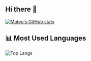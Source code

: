 ## Hi there 👋
[![Mateo's GitHub stats](https://github-readme-stats.vercel.app/api?username=Matero952)](https://github.com/anuraghazra/github-readme-stats)
## 📊 Most Used Languages
![Top Langs](https://github-readme-stats.vercel.app/api/top-langs/?username=Matero952&layout=compact&theme=tokyonight)

<!--
**Matero952/Matero952** is a ✨ _special_ ✨ repository because its `README.md` (this file) appears on your GitHub profile.

Here are some ideas to get you started:

- 🔭 I’m currently working on ...
- 🌱 I’m currently learning ...
- 👯 I’m looking to collaborate on ...
- 🤔 I’m looking for help with ...
- 💬 Ask me about ...
- 📫 How to reach me: ...
- 😄 Pronouns: ...
- ⚡ Fun fact: ...
-->
